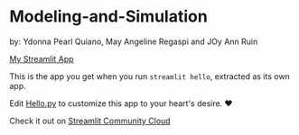 # Modeling-and-Simulation

by: Ydonna Pearl Quiano, May Angeline Regaspi and JOy Ann Ruin

[My Streamlit App]()

This is the app you get when you run `streamlit hello`, extracted as its own app.

Edit [Hello.py](./Hello.py) to customize this app to your heart's desire. ❤️

Check it out on [Streamlit Community Cloud](https://st-hello-app.streamlit.app/)
